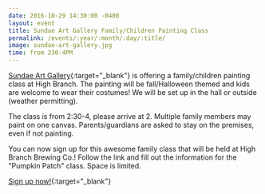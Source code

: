 ```yaml
---
date: 2016-10-29 14:30:00 -0400
layout: event
title: Sundae Art Gallery Family/Children Painting Class
permalink: /events/:year/:month/:day/:title/
image: sundae-art-gallery.jpg
time: from 230-4PM
---
```


[Sundae Art Gallery]{:target="_blank"} is offering a family/children painting class at High Branch. The painting will be fall/Halloween themed and kids are welcome to wear their costumes! We will be set up in the hall or outside (weather permitting). 

The class is from 2:30-4, please arrive at 2. Multiple family members may paint on one canvas. Parents/guardians are asked to stay on the premises, even if not painting. 

You can now sign up for this awesome family class that will be held at High Branch Brewing Co.! Follow the link and fill out the information for the "Pumpkin Patch" class. Space is limited. 

[Sign up now!]{:target="_blank"}

[Sundae Art Gallery]: https://www.facebook.com/Sundae-Art-Gallery-643622662324680/
[Sign up now!]: http://sundaeartgallery.com/public-family-painting-class-registration.html